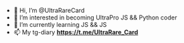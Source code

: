 - 👋 Hi, I’m @UltraRareCard
- 👀 I’m interested in becoming UltraPro JS && Python coder
- 🌱 I’m currently learning JS && JS
- 📫 My tg-diary **https://t.me/UltraRare_Card**

